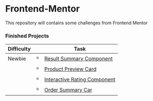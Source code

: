 # Frontend-Mentor
 This repository will contains some challenges from Frontend Mentor

### Finished Projects

|Difficulty | | Task |
|---|---|---|
| Newbie | :star: | [Result Summary Component](https://result-summary-component-main-powreze.netlify.app/) |
| | :star: | [Product Preview Card](https://product-preview-card-powreze.netlify.app/) |
| | :star: | [Interactive Rating Component](https://interactive-rating-component-powreze.netlify.app/) |
| | :star: | [Order Summary Car](https://order-summary-component-powreze.netlify.app/) |